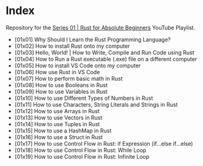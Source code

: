 # Index

Repository for the [Series 01 | Rust for Absolute Beginners](https://www.youtube.com/playlist?list=PLewu3tKOwueeIcEAMEKREcLixhTrucKMw) YouTube Playlist.

* [01x01] Why Should I Learn the Rust Programming Language?
* [01x02] How to install Rust onto my computer
* [01x03] Hello, World! | How to Write, Compile and Run Code using Rust
* [01x04] How to Run a Rust executable (.exe) file on a different computer
* [01x05] How to install VS Code onto my computer
* [01x06] How use Rust in VS Code
* [01x07] How to perform basic math in Rust
* [01x08] How to use Booleans in Rust
* [01x09] How to use Variables in Rust
* [01x10] How to use Different Types of Numbers in Rust
* [01x11] How to use Characters, String Literals and Strings in Rust
* [01x12] How to use Arrays in Rust
* [01x13] How to use Vectors in Rust
* [01x14] How to use Tuples in Rust
* [01x15] How to use a HashMap in Rust
* [01x16] How to use a Struct in Rust
* [01x17] How to use Control Flow in Rust: if Expression (if...else if...else)
* [01x18] How to use Control Flow in Rust: While Loop
* [01x19] How to use Control Flow in Rust: Infinite Loop
